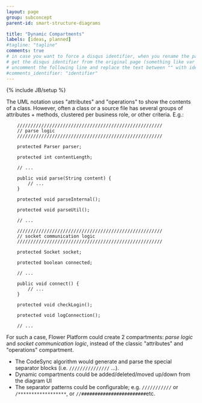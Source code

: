 ```yaml
---
layout: page
group: subconcept
parent-id: smart-structure-diagrams

title: "Dynamic Compartments"
labels: [ideas, planned]
#tagline: "tagline"
comments: true
# in case you want to force a disqus identifier, when you rename the page
# get the disqus identifier from the original page (something like var disqus_identifier = 'ident';),
# uncomment the following line and replace the text between "" with ident
#comments_identifier: "identifier"
---
```

{% include JB/setup %}

The UML notation uses "attributes" and "operations" to show the contents of a class. However, often a class or a source file has several groups of attributes + methods, clustered per business role, or other criteria. E.g.:

		//////////////////////////////////////////////////////
		// parse logic
		//////////////////////////////////////////////////////
		
		protected Parser parser;
		
		protected int contentLength;
		
		// ...
		
		public void parse(String content) {
			// ...
		}
		
		protected void parseInternal();
		
		protected void parseUtil();
		
		// ...
		
		//////////////////////////////////////////////////////
		// socket communication logic
		//////////////////////////////////////////////////////
		
		protected Socket socket;
		
		protected boolean connected;
		
		// ...
		
		public void connect() {
			// ...
		}
		
		protected void checkLogin();
		
		protected void logConnection();
		
		// ...
		
For such a case, Flower Platform could create 2 compartments: *parse logic* and *socket communication logic*, instead of the classic "attributes" and "operations" compartment. 
* The CodeSync algorithm would generate and parse the special separator blocks (i.e. `///////////////` ...).
* Dynamic compartments could be added/deleted/moved up/down from the diagram UI
* The separator patterns could be configurable; e.g. `///////////` or `/******************`, or `//########################`etc.  